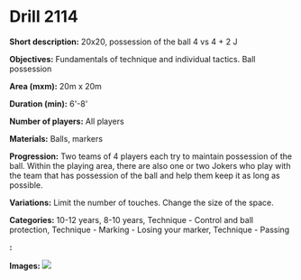 # Drill 2114

**Short description:**
20x20, possession of the ball 4 vs 4 + 2 J

**Objectives:**
Fundamentals of technique and individual tactics. Ball possession

**Area (mxm):**
20m x 20m

**Duration (min):**
6'-8'

**Number of players:**
All players

**Materials:**
Balls, markers

**Progression:**
Two teams of 4 players each try to maintain possession of the ball. Within the playing area, there are also one or two Jokers who play with the team that has possession of the ball and help them keep it as long as possible.

**Variations:**
Limit the number of touches. Change the size of the space.

**Categories:**
10-12 years, 8-10 years, Technique - Control and ball protection, Technique - Marking - Losing your marker, Technique - Passing

**:**


**Images:**
![](https://www.coachingfutsal.com/\images\a73c4ee6-4ce1-4358-8a00-7a17f93a4cca_245.png)

